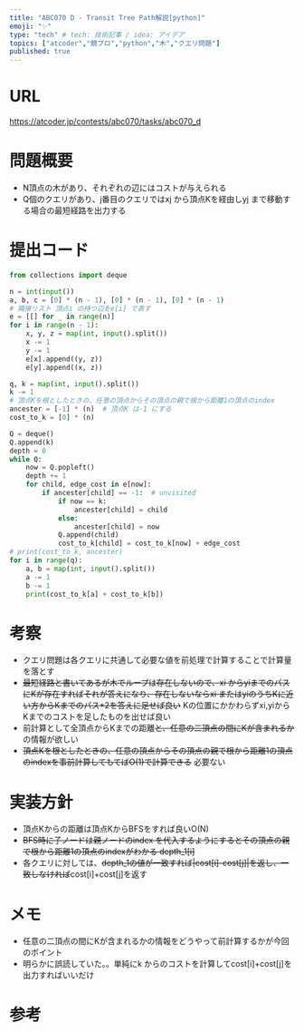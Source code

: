 ```yaml
---
title: "ABC070 D - Transit Tree Path解説[python]"
emoji: "✨"
type: "tech" # tech: 技術記事 / idea: アイデア
topics: ["atcoder","競プロ","python","木","クエリ問題"]
published: true
---
```


# URL
https://atcoder.jp/contests/abc070/tasks/abc070_d

# 問題概要
- N頂点の木があり、それぞれの辺にはコストが与えられる
- Q個のクエリがあり、j番目のクエリではxj から頂点Kを経由しyj まで移動する場合の最短経路を出力する

# 提出コード
```python
from collections import deque

n = int(input())
a, b, c = [0] * (n - 1), [0] * (n - 1), [0] * (n - 1)
# 隣接リスト 頂点i の持つ辺をe[i] で表す
e = [[] for _ in range(n)]
for i in range(n - 1):
    x, y, z = map(int, input().split())
    x -= 1
    y -= 1
    e[x].append((y, z))
    e[y].append((x, z))

q, k = map(int, input().split())
k -= 1
# 頂点Kを根としたときの、任意の頂点からその頂点の親で根から距離1の頂点のindex
ancester = [-1] * (n)  # 頂点K は-1 にする
cost_to_k = [0] * (n)

Q = deque()
Q.append(k)
depth = 0
while Q:
    now = Q.popleft()
    depth += 1
    for child, edge_cost in e[now]:
        if ancester[child] == -1:  # unvisited
            if now == k:
                ancester[child] = child
            else:
                ancester[child] = now
            Q.append(child)
            cost_to_k[child] = cost_to_k[now] + edge_cost
# print(cost_to_k, ancester)
for i in range(q):
    a, b = map(int, input().split())
    a -= 1
    b -= 1
    print(cost_to_k[a] + cost_to_k[b])


```

# 考察
- クエリ問題は各クエリに共通して必要な値を前処理で計算することで計算量を落とす
- ~~最短経路と書いてあるが木でループは存在しないので、xi からyiまでのパスにKが存在すればそれが答えになり、存在しないならxi またはyiのうちKに近い方からKまでのパス*2を答えに足せば良い~~ Kの位置にかかわらずxi,yiからKまでのコストを足したものを出せば良い
- 前計算として全頂点からKまでの距離~~と、任意の二頂点の間にKが含まれるか~~の情報が欲しい
- ~~頂点Kを根としたときの、任意の頂点からその頂点の親で根から距離1の頂点のindexを事前計算してもてばO(1)で計算できる~~ 必要ない

# 実装方針
- 頂点Kからの距離は頂点KからBFSをすれば良いO(N)
- ~~BFS時に子ノードは親ノードのindex を代入するようにするとその頂点の親で根から距離1の頂点のindexがわかる depth_1[i]~~
- 各クエリに対しては、~~depth_1の値が一致すれば|cost[i]-cost[j]|を返し、一致しなければ~~cost[i]+cost[j]を返す

# メモ
- 任意の二頂点の間にKが含まれるかの情報をどうやって前計算するかが今回のポイント
- 明らかに誤読していた。。単純にk からのコストを計算してcost[i]+cost[j]を出力すればいいだけ



# 参考
